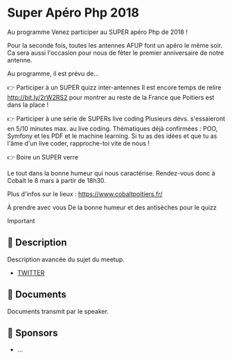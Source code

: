 # Super Apéro Php 2018

Au programme
Venez participer au SUPER apéro Php de 2018 !

Pour la seconde fois, toutes les antennes AFUP font un apéro le même soir. Ca sera aussi l'occasion pour nous de fêter le premier anniversaire de notre antenne.

Au programme, il est prévu de...

👉 Participer à un SUPER quizz inter-antennes
Il est encore temps de relire http://bit.ly/2rW2RS2 pour montrer au reste de la France que Poitiers est dans la place !

👉 Participer à une série de SUPERs live coding
Plusieurs dévs. s'essaieront en 5/10 minutes max. au live coding.
Thématiques déjà confirmées : POO, Symfony et les PDF et le machine learning.
Si tu as des idées et que tu as l'âme d'un live coder, rapproche-toi vite de nous !

👉 Boire un SUPER verre

Le tout dans la bonne humeur qui nous caractérise. Rendez-vous donc à Cobalt le 8 mars à partir de 18h30.

Plus d'infos sur le lieux : https://www.cobaltpoitiers.fr/

À prendre avec vous
De la bonne humeur et des antisèches pour le quizz

Important

## 📜 Description

Description avancée du sujet du meetup.

- [TWITTER](https://twitter.com/speaker_username)

## 📂 Documents

Documents transmit par le speaker.

## 💖 Sponsors

- ...
